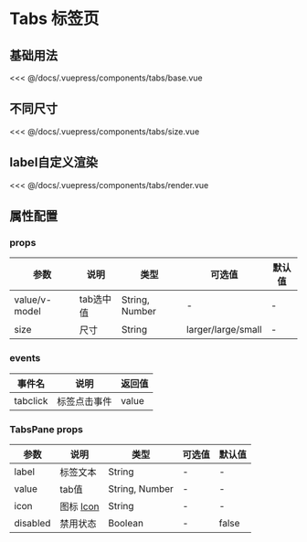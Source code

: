 # Tabs 标签页

## 基础用法
<source-block>
  <tabs-base />
  <<< @/docs/.vuepress/components/tabs/base.vue
</source-block>

## 不同尺寸
<source-block>
  <tabs-size />
  <<< @/docs/.vuepress/components/tabs/size.vue
</source-block>

## label自定义渲染
<source-block>
  <tabs-render />
  <<< @/docs/.vuepress/components/tabs/render.vue
</source-block>


## 属性配置

### props
| 参数 | 说明    | 类型 | 可选值  | 默认值   |
|---------- |-------- |---------- |-------------  |-------- |
| value/v-model   | tab选中值 | String, Number | - | - |
| size   | 尺寸 | String | larger/large/small | - |

### events
| 事件名 | 说明  | 返回值 |
|----- |----- |----- |
| tabclick  | 标签点击事件  | value  |

### TabsPane props
| 参数 | 说明    | 类型 | 可选值  | 默认值   |
|---------- |-------- |---------- |-------------  |-------- |
| label   | 标签文本 | String | - | - |
| value   | tab值 | String, Number | - | - |
| icon   | 图标 [Icon](icon.html) | String | - | - |
| disabled   | 禁用状态 | Boolean | - | false |
